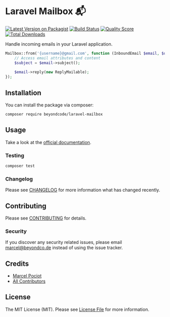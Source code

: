 # Laravel Mailbox 📬

[![Latest Version on Packagist](https://img.shields.io/packagist/v/beyondcode/laravel-mailbox.svg?style=flat-square)](https://packagist.org/packages/beyondcode/laravel-mailbox)
[![Build Status](https://img.shields.io/travis/beyondcode/laravel-mailbox/master.svg?style=flat-square)](https://travis-ci.org/beyondcode/laravel-mailbox)
[![Quality Score](https://img.shields.io/scrutinizer/g/beyondcode/laravel-mailbox.svg?style=flat-square)](https://scrutinizer-ci.com/g/beyondcode/laravel-mailbox)
[![Total Downloads](https://img.shields.io/packagist/dt/beyondcode/laravel-mailbox.svg?style=flat-square)](https://packagist.org/packages/beyondcode/laravel-mailbox)

Handle incoming emails in your Laravel application.

``` php
Mailbox::from('{username}@gmail.com', function (InboundEmail $email, $username) {
    // Access email attributes and content
    $subject = $email->subject();
    
    $email->reply(new ReplyMailable);
});
```

## Installation

You can install the package via composer:

```bash
composer require beyondcode/laravel-mailbox
```

## Usage

Take a look at the [official documentation](https://docs.beyondco.de/laravel-mailbox).

### Testing

``` bash
composer test
```

### Changelog

Please see [CHANGELOG](CHANGELOG.md) for more information what has changed recently.

## Contributing

Please see [CONTRIBUTING](CONTRIBUTING.md) for details.

### Security

If you discover any security related issues, please email marcel@beyondco.de instead of using the issue tracker.

## Credits

- [Marcel Pociot](https://github.com/mpociot)
- [All Contributors](../../contributors)

## License

The MIT License (MIT). Please see [License File](LICENSE.md) for more information.
